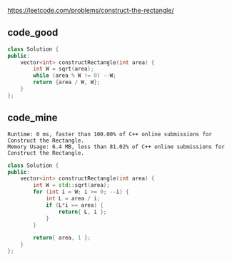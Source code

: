 
https://leetcode.com/problems/construct-the-rectangle/

## code_good
```cpp
class Solution {
public:
    vector<int> constructRectangle(int area) {
        int W = sqrt(area);
        while (area % W != 0) --W;
        return {area / W, W};
    }
};
```

## code_mine
```
Runtime: 0 ms, faster than 100.00% of C++ online submissions for Construct the Rectangle.
Memory Usage: 6.4 MB, less than 81.02% of C++ online submissions for Construct the Rectangle.
```

```cpp
class Solution {
public:
    vector<int> constructRectangle(int area) {
        int W = std::sqrt(area);
        for (int i = W; i >= 0; --i) {
            int L = area / i;
            if (L*i == area) {
                return{ L, i };
            }
        }

        return{ area, 1 };
    }
};
```


